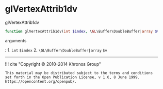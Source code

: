 # glVertexAttrib1dv
glVertexAttrib1dv

```php
function glVertexAttrib1dv(int $index, \GL\Buffer\DoubleBuffer|array $v) : void
```

arguments

:    1. `int` `$index` 
    2. `\GL\Buffer\DoubleBuffer|array` `$v` 

---
     

!!! cite "Copyright © 2010-2014 Khronos Group"

    This material may be distributed subject to the terms and conditions set forth in the Open Publication License, v 1.0, 8 June 1999. https://opencontent.org/openpub/.